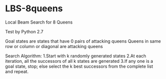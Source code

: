 # LBS-8queens

Local Beam Search for 8 Queens

Test by Python 2.7

Goal states are states that have 0 pairs of attacking queens
Queens in same row or column or diagonal are attacking queens

Search Algorithm:
1.Start with k randomly generated states
2.At each iteration, all the successors of all k states are generated
3.If any one is a goal state, stop; else select the k best successors from the complete list and repeat.
